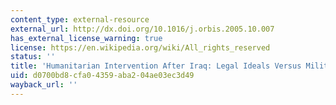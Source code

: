 ```yaml
---
content_type: external-resource
external_url: http://dx.doi.org/10.1016/j.orbis.2005.10.007
has_external_license_warning: true
license: https://en.wikipedia.org/wiki/All_rights_reserved
status: ''
title: 'Humanitarian Intervention After Iraq: Legal Ideals Versus Military Realities'
uid: d0700bd8-cfa0-4359-aba2-04ae03ec3d49
wayback_url: ''
---
```

